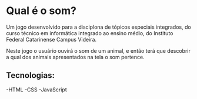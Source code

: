 # Qual é o som?
Um jogo desenvolvido para a disciplona de tópicos especiais integrados, do curso técnico em informática integrado ao ensino médio, do Instituto Federal Catarinense Campus Videira.

Neste jogo o usuário ouvirá o som de um animal, e então terá que descobrir a qual dos animais apresentados na tela o som pertence.

## Tecnologias:

-HTML
-CSS
-JavaScript
